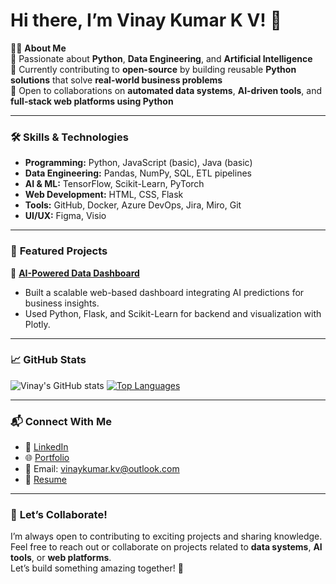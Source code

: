 # Hi there, I’m Vinay Kumar K V! 👋

👨‍💻 **About Me**  
🚀 Passionate about **Python**, **Data Engineering**, and **Artificial Intelligence**  
🌱 Currently contributing to **open-source** by building reusable **Python solutions** that solve **real-world business problems**  
🤝 Open to collaborations on **automated data systems**, **AI-driven tools**, and **full-stack web platforms using Python**

---

### 🛠️ **Skills & Technologies**
- **Programming:** Python, JavaScript (basic), Java (basic)
- **Data Engineering:** Pandas, NumPy, SQL, ETL pipelines
- **AI & ML:** TensorFlow, Scikit-Learn, PyTorch
- **Web Development:** HTML, CSS, Flask
- **Tools:** GitHub, Docker, Azure DevOps, Jira, Miro, Git
- **UI/UX:** Figma, Visio

---

### 🌟 **Featured Projects**
📌 **[AI-Powered Data Dashboard](https://github.com/vinaykumarkv/ai-data-dashboard)**  
  - Built a scalable web-based dashboard integrating AI predictions for business insights.  
  - Used Python, Flask, and Scikit-Learn for backend and visualization with Plotly.

---

### 📈 **GitHub Stats**
![Vinay's GitHub stats](https://github-readme-stats.vercel.app/api?username=vinaykumarkv&show_icons=true&theme=radical)
[![Top Languages](https://github-readme-stats.vercel.app/api/top-langs/?username=vinaykumarkv&layout=compact&theme=radical)](https://github.com/vinaykumarkv)

---

### 📬 **Connect With Me**
- 💼 [LinkedIn](https://www.linkedin.com/in/vinay-kumar-k-v)  
- 🌐 [Portfolio](https://vinaykumarkv.github.io)  
- 📧 Email: [vinaykumar.kv@outlook.com](mailto:vinaykumar.kv@outlook.com)  
- 📄 [Resume](https://vinaykumarkv.github.io/resume.pdf)

---

### 🤝 **Let’s Collaborate!**
I’m always open to contributing to exciting projects and sharing knowledge. Feel free to reach out or collaborate on projects related to **data systems**, **AI tools**, or **web platforms**.  
Let’s build something amazing together! 🚀
